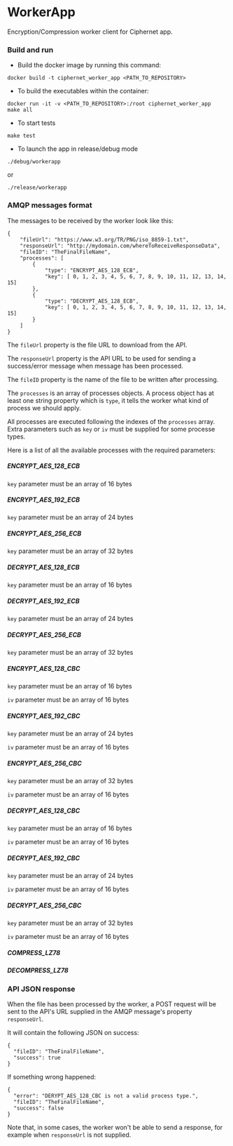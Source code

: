 # WorkerApp
Encryption/Compression worker client for Ciphernet app.
### Build and run
* Build the docker image by running this command:
```
docker build -t ciphernet_worker_app <PATH_TO_REPOSITORY>
```
* To build the executables within the container:
```
docker run -it -v <PATH_TO_REPOSITORY>:/root ciphernet_worker_app
make all
```
* To start tests
```
make test
```
* To launch the app in release/debug mode
```
./debug/workerapp
```
or
```
./release/workerapp
```

### AMQP messages format

The messages to be received by the worker look like this:

```
{ 
	"fileUrl": "https://www.w3.org/TR/PNG/iso_8859-1.txt", 
	"responseUrl": "http://mydomain.com/whereToReceiveResponseData",
	"fileID": "TheFinalFileName",
	"processes": [
		{
			"type": "ENCRYPT_AES_128_ECB",
			"key": [ 0, 1, 2, 3, 4, 5, 6, 7, 8, 9, 10, 11, 12, 13, 14, 15]
		},
		{
			"type": "DECRYPT_AES_128_ECB",
			"key": [ 0, 1, 2, 3, 4, 5, 6, 7, 8, 9, 10, 11, 12, 13, 14, 15]
		}
	] 
}
```

The `fileUrl` property is the file URL to download from the API.

The `responseUrl` property is the API URL to be used for sending a success/error message when message has been processed.

The `fileID` property is the name of the file to be written after processing.

The `processes` is an array of processes objects. A process object has at least one string property which is `type`, it tells the worker what kind of process we should apply.

All processes are executed following the indexes of the `processes` array.
Extra parameters such as `key` or `iv` must be supplied for some processe types.

Here is a list of all the available processes with the required parameters:

##### ENCRYPT_AES_128_ECB

`key` parameter must be an array of 16 bytes

##### ENCRYPT_AES_192_ECB

`key` parameter must be an array of 24 bytes

##### ENCRYPT_AES_256_ECB

`key` parameter must be an array of 32 bytes

##### DECRYPT_AES_128_ECB

`key` parameter must be an array of 16 bytes

##### DECRYPT_AES_192_ECB

`key` parameter must be an array of 24 bytes

##### DECRYPT_AES_256_ECB

`key` parameter must be an array of 32 bytes

##### ENCRYPT_AES_128_CBC

`key` parameter must be an array of 16 bytes

`iv` parameter must be an array of 16 bytes

##### ENCRYPT_AES_192_CBC

`key` parameter must be an array of 24 bytes

`iv` parameter must be an array of 16 bytes

##### ENCRYPT_AES_256_CBC

`key` parameter must be an array of 32 bytes

`iv` parameter must be an array of 16 bytes

##### DECRYPT_AES_128_CBC

`key` parameter must be an array of 16 bytes

`iv` parameter must be an array of 16 bytes

##### DECRYPT_AES_192_CBC

`key` parameter must be an array of 24 bytes

`iv` parameter must be an array of 16 bytes

##### DECRYPT_AES_256_CBC

`key` parameter must be an array of 32 bytes

`iv` parameter must be an array of 16 bytes

##### COMPRESS_LZ78

##### DECOMPRESS_LZ78

### API JSON response

When the file has been processed by the worker, a POST request will be sent to the API's URL supplied in the AMQP message's property `responseUrl`.

It will contain the following JSON on success:

```
{
  "fileID": "TheFinalFileName",
  "success": true
}
```

If something wrong happened:

```
{
  "error": "DERYPT_AES_128_CBC is not a valid process type.",
  "fileID": "TheFinalFileName",
  "success": false
}
```

Note that, in some cases, the worker won't be able to send a response, for example when `responseUrl` is not supplied.


